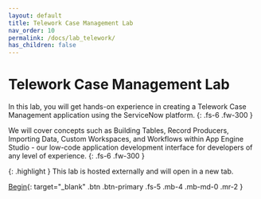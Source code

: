 ```yaml
---
layout: default
title: Telework Case Management Lab
nav_order: 10
permalink: /docs/lab_telework/
has_children: false
---
```


# Telework Case Management Lab

In this lab, you will get hands-on experience in creating a Telework Case Management application using the ServiceNow platform. 
{: .fs-6 .fw-300 }

We will cover concepts such as Building Tables, Record Producers, Importing Data, Custom Workspaces, and Workflows within App Engine Studio - our low-code application development interface for developers of any level of experience.
{: .fs-6 .fw-300 }

{: .highlight }
This lab is hosted externally and will open in a new tab.

[Begin][TeleworkLabExternalLink]{: target="_blank" .btn .btn-primary .fs-5 .mb-4 .mb-md-0 .mr-2 }

[TeleworkLabExternalLink]: https://low-code.guide/docs/Telework/Introduction/